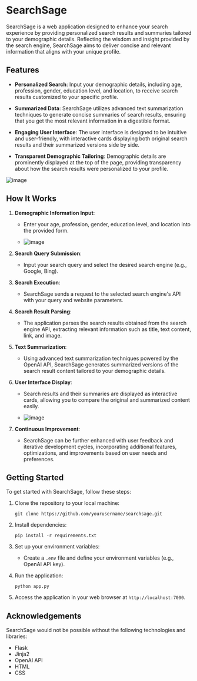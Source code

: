# SearchSage

SearchSage is a web application designed to enhance your search experience by providing personalized search results and summaries tailored to your demographic details. Reflecting the wisdom and insight provided by the search engine, SearchSage aims to deliver concise and relevant information that aligns with your unique profile.

## Features

- **Personalized Search**: Input your demographic details, including age, profession, gender, education level, and location, to receive search results customized to your specific profile.

- **Summarized Data**: SearchSage utilizes advanced text summarization techniques to generate concise summaries of search results, ensuring that you get the most relevant information in a digestible format.

- **Engaging User Interface**: The user interface is designed to be intuitive and user-friendly, with interactive cards displaying both original search results and their summarized versions side by side.

- **Transparent Demographic Tailoring**: Demographic details are prominently displayed at the top of the page, providing transparency about how the search results were personalized to your profile.

![image](https://github.com/codeprofile/SearchSage/assets/76622803/7014e88d-8c2e-4737-9a7e-64193db1060e)


## How It Works

1. **Demographic Information Input**: 
   - Enter your age, profession, gender, education level, and location into the provided form.
     
   - ![image](https://github.com/codeprofile/SearchSage/assets/94001814/ace88490-126d-4587-aa0d-dd8c8ee02bf3)

2. **Search Query Submission**:
   - Input your search query and select the desired search engine (e.g., Google, Bing).

3. **Search Execution**:
   - SearchSage sends a request to the selected search engine's API with your query and website parameters.

4. **Search Result Parsing**:
   - The application parses the search results obtained from the search engine API, extracting relevant information such as title, text content, link, and image.

5. **Text Summarization**:
   - Using advanced text summarization techniques powered by the OpenAI API, SearchSage generates summarized versions of the search result content tailored to your demographic details.

6. **User Interface Display**:
   - Search results and their summaries are displayed as interactive cards, allowing you to compare the original and summarized content easily.
  
   - ![image](https://github.com/codeprofile/SearchSage/assets/94001814/e7693b4d-9e64-4ba1-8b67-36a606ca9742)


7. **Continuous Improvement**:
   - SearchSage can be further enhanced with user feedback and iterative development cycles, incorporating additional features, optimizations, and improvements based on user needs and preferences.

## Getting Started

To get started with SearchSage, follow these steps:

1. Clone the repository to your local machine:
   ```
   git clone https://github.com/yourusername/searchsage.git
   ```

2. Install dependencies:
   ```
   pip install -r requirements.txt
   ```

3. Set up your environment variables:
   - Create a `.env` file and define your environment variables (e.g., OpenAI API key).

4. Run the application:
   ```
   python app.py
   ```

5. Access the application in your web browser at `http://localhost:7000`.



## Acknowledgements

SearchSage would not be possible without the following technologies and libraries:

- Flask
- Jinja2
- OpenAI API
- HTML
- CSS

